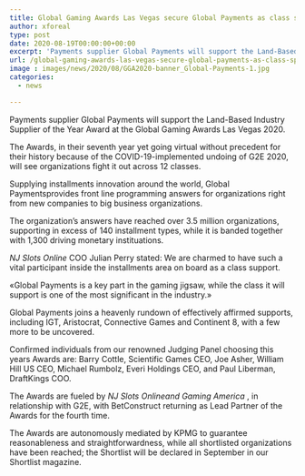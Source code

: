 ```yaml
---
title: Global Gaming Awards Las Vegas secure Global Payments as class sponsor
author: xforeal 
type: post
date: 2020-08-19T00:00:00+00:00
excerpt: 'Payments supplier Global Payments will support the Land-Based Industry Supplier of the Year Award at the Global Gaming Awards Las Vegas 2020 '
url: /global-gaming-awards-las-vegas-secure-global-payments-as-class-sponsor/
image : images/news/2020/08/GGA2020-banner_Global-Payments-1.jpg
categories:
  - news

---
```

Payments supplier Global Payments will support the Land-Based Industry Supplier of the Year Award at the Global Gaming Awards Las Vegas 2020. 

The Awards, in their seventh year yet going virtual without precedent for their history because of the COVID-19-implemented undoing of G2E 2020, will see organizations fight it out across 12 classes. 

Supplying installments innovation around the world, Global Paymentsprovides front line programming answers for organizations right from new companies to big business organizations. 

The organization&#8217;s answers have reached over 3.5 million organizations, supporting in excess of 140 installment types, while it is banded together with 1,300 driving monetary instituations. 

_NJ Slots Online_ COO Julian Perry stated: We are charmed to have such a vital participant inside the installments area on board as a class support. 

&#171;Global Payments is a key part in the gaming jigsaw, while the class it will support is one of the most significant in the industry.&#187; 

Global Payments joins a heavenly rundown of effectively affirmed supports, including IGT, Aristocrat, Connective Games and Continent 8, with a few more to be uncovered. 

Confirmed individuals from our renowned Judging Panel choosing this years Awards are: Barry Cottle, Scientific Games CEO, Joe Asher, William Hill US CEO, Michael Rumbolz, Everi Holdings CEO, and Paul Liberman, DraftKings COO. 

The Awards are fueled by _NJ Slots Onlineand Gaming America_ , in relationship with G2E, with BetConstruct returning as Lead Partner of the Awards for the fourth time. 

The Awards are autonomously mediated by KPMG to guarantee reasonableness and straightforwardness, while all shortlisted organizations have been reached; the Shortlist will be declared in September in our Shortlist magazine.